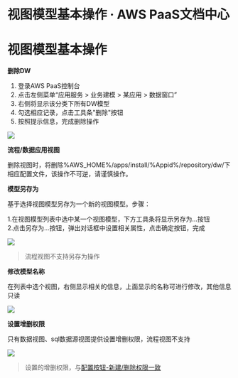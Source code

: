 # 视图模型基本操作 · AWS PaaS文档中心

# 视图模型基本操作

**删除DW**

  1. 登录AWS PaaS控制台
  2. 点击左侧菜单“应用服务 > 业务建模 > 某应用 > 数据窗口”
  3. 右侧将显示该分类下所有DW模型
  4. 勾选相应记录，点击工具条"删除"按钮
  5. 按照提示信息，完成删除操作

[![](https://docs.awspaas.com/user-manual/aws-pass-console-user-manual-dw-vue3.0-64ga/del_dw/deleteDW.png)](<deleteDW.png>)

**流程/数据应用视图**

删除视图时，将删除%AWS_HOME%/apps/install/%Appid%/repository/dw/下相应配置文件，该操作不可逆，请谨慎操作。

**模型另存为**

基于选择视图模型另存为一个新的视图模型。步骤：

1.在视图模型列表中选中某一个视图模型，下方工具条将显示另存为...按钮  
2.点击另存为...按钮，弹出对话框中设置相关属性，点击确定按钮，完成

[![](https://docs.awspaas.com/user-manual/aws-pass-console-user-manual-dw-vue3.0-64ga/del_dw/save.png)](<save.png>)

> 流程视图不支持另存为操作

**修改模型名称**

在列表中选个视图，右侧显示相关的信息，上面显示的名称可进行修改，其他信息只读

[![](https://docs.awspaas.com/user-manual/aws-pass-console-user-manual-dw-vue3.0-64ga/del_dw/modify.png)](<modify.png>)

**设置增删权限**

只有数据视图、sql数据源视图提供设置增删权限，流程视图不支持

[![](https://docs.awspaas.com/user-manual/aws-pass-console-user-manual-dw-vue3.0-64ga/del_dw/ac.png)](<ac.png>)

> 设置的增删权限，与[配置按钮-新建/删除权限一致](<new_dw/group.html>)